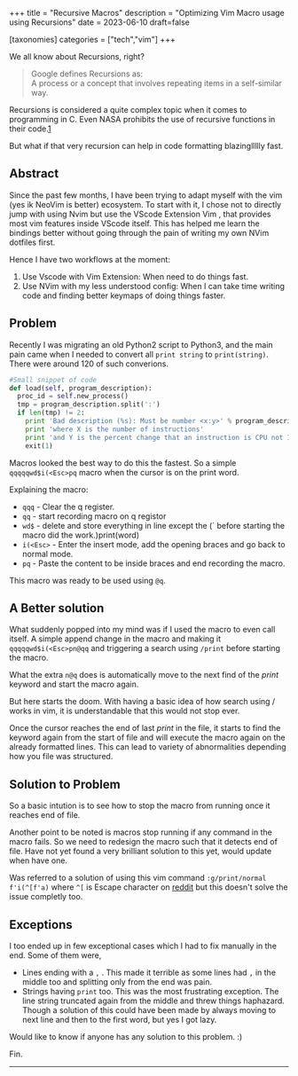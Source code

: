 +++
title = "Recursive Macros"
description = "Optimizing Vim Macro usage using Recursions"
date = 2023-06-10
draft=false

[taxonomies]
categories = ["tech","vim"]
+++

We all know about Recursions, right?

> Google defines Recursions as: <br/>
> A process or a concept that involves repeating items in a self-similar way.

Recursions is considered a quite complex topic when it comes to programming in C. 
Even NASA prohibits the use of recursive functions in their code.[1]

But what if that very recursion can help in code formatting blazingllllly fast.

## Abstract

Since the past few months, I have been trying to adapt myself with the vim (yes ik NeoVim is better) ecosystem. To start with it, I chose not to directly jump with using Nvim but use the VScode Extension Vim , that provides most vim features inside VScode itself. This has helped me learn the bindings better without going through the pain of writing my own NVim dotfiles first. 

Hence I have two workflows at the moment:
1. Use Vscode with Vim Extension: When need to do things fast.
2. Use NVim with my less understood config: When I can take time writing code and finding better keymaps of doing things faster.

## Problem

Recently I was migrating an old Python2 script to Python3, and the main pain came when I needed to convert all `print string` to `print(string)`. There were around 120 of such converions.

```python
#Small snippet of code
def load(self, program_description):
  proc_id = self.new_process()
  tmp = program_description.split(':')
  if len(tmp) != 2:
    print 'Bad description (%s): Must be number <x:y>' % program_description
    print 'where X is the number of instructions'
    print 'and Y is the percent change that an instruction is CPU not IO'
    exit(1)

```

Macros looked the best way to do this the fastest. So a simple `qqqqqwd$i(<Esc>pq` macro when the cursor is on the print word.

Explaining the macro:

- `qqq` - Clear the q register.
- `qq` - start recording macro on q registor
- `wd$` - delete and store everything in line except the (<Enter>` before starting the macro did the work.)print(word) 
- `i(<Esc>` - Enter the insert mode, add the opening braces and go back to normal mode.
- `pq` - Paste the content to be inside braces and end recording the macro.

This macro was ready to be used using `@q`. 

## A Better solution

What suddenly popped into my mind was if I used the macro to even call itself. A simple append change in the macro and making it
`qqqqqwd$i(<Esc>pn@qq` and triggering a search using `/print` before starting the macro.

What the extra `n@q` does is automatically move to the next find of the _print_ keyword and start the macro again. 

But here starts the doom. With having a basic idea of how search using / works in vim, it is understandable that this would not stop ever. 

Once the cursor reaches the end of last _print_ in the file, it starts to find the keyword again from the start of file and will execute the macro again on the already formatted lines. This can lead to variety of abnormalities depending how you file was structured.

## Solution to Problem

So a basic intution is to see how to stop the macro from running once it reaches end of file. 

Another point to be noted is macros stop running if any command in the macro fails. So we need to redesign the macro such that it detects end of file. Have not yet found a very brilliant solution to this yet, would update when have one.

Was referred to a solution of using this vim command `:g/print/normal f'i(^[f'a)` where `^[` is Escape character on [reddit](https://www.reddit.com/r/vim/comments/1464f34/help_with_writing_a_macro/?utm_source=share&utm_medium=web2x&context=3) but this doesn't solve the issue completly too. 


## Exceptions

I too ended up in few exceptional cases which I had to fix manually in the end. Some of them were,
- Lines ending with a `,` . This made it terrible as some lines had `,` in the middle too and splitting only from the end was pain.
- Strings having `print` too. This was the most frustrating exception. The line string truncated again from the middle and threw things haphazard. Though a solution of this could have been made by always moving to next line and then to the first word, but yes I got lazy. 

Would like to know if anyone has any solution to this problem. :)

Fin.


--- 

[1]: https://craftofcoding.wordpress.com/2021/03/08/why-does-nasa-not-allow-recursion/#:~:text=NASA%20is%20not%20the%20only%20company%20to%20negate,indirectly%20%28i.e.%20recursion%20shall%20not%20be%20allowed%29%20%E2%80%9D.